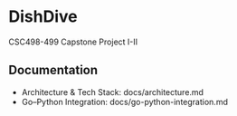 # DishDive

CSC498-499 Capstone Project I-II

## Documentation

- Architecture & Tech Stack: docs/architecture.md
- Go–Python Integration: docs/go-python-integration.md
